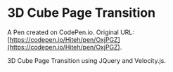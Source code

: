 # 3D Cube Page Transition

A Pen created on CodePen.io. Original URL: [https://codepen.io/Hiteh/pen/OxjPGZ](https://codepen.io/Hiteh/pen/OxjPGZ).

3D Cube Page Transition using JQuery and Velocity.js.
